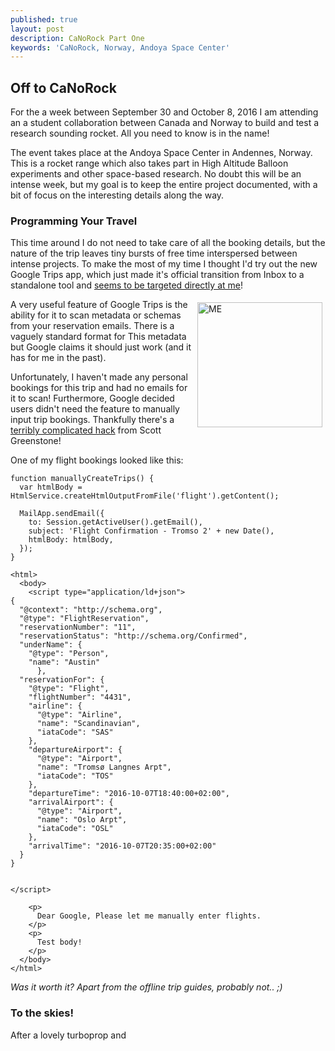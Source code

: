 ```yaml
---
published: true
layout: post
description: CaNoRock Part One
keywords: 'CaNoRock, Norway, Andoya Space Center'
---
```

## Off to CaNoRock
For the a week between September 30 and October 8, 2016 I am attending an a student
collaboration between Canada and Norway to build and test a research sounding rocket.
All you need to know is in the name!

The event takes place at the Andoya Space Center in Andennes, Norway. This is a
rocket range which also takes part in High Altitude Balloon experiments and other
space-based research. No doubt this will be an intense week, but my goal is to
keep the entire project documented, with a bit of focus on the interesting details
along the way.

### Programming Your Travel
This time around I do not need to take care of all the booking details, but the
nature of the trip leaves tiny bursts of free time interspersed between intense
projects. To make the most of my time I thought I'd try out the new Google Trips
app, which just made it's official transition from Inbox to a standalone tool and
[seems to be targeted directly at me](https://googleblog.blogspot.no/2016/09/see-more-plan-less-try-google-trips.html)!

<img align="right" src="https://3.bp.blogspot.com/-ck_mwUQmsY4/V9x944vTcxI/AAAAAAAAS_A/gJDda7S3r1MNvpc6ipdcaYTULiu_Pf1vQCLcB/s1600/06_61_combo.png" alt="ME" style="width:200px; padding:5px;"/>

A very useful feature of Google Trips is the ability for it to scan metadata or
schemas from your reservation emails. There is a vaguely standard format for This
metadata but Google claims it should just work (and it has for me in the past).

Unfortunately, I haven't made any personal bookings for this trip and had no emails
for it to scan! Furthermore, Google decided users didn't need the feature to manually
input trip bookings. Thankfully there's a [terribly complicated hack](http://www.scottgreenstone.com/2016/03/manuallycreatetrips.html) from Scott Greenstone!

One of my flight bookings looked like this:

    function manuallyCreateTrips() {
      var htmlBody = HtmlService.createHtmlOutputFromFile('flight').getContent();

      MailApp.sendEmail({
        to: Session.getActiveUser().getEmail(),
        subject: 'Flight Confirmation - Tromso 2' + new Date(),
        htmlBody: htmlBody,
      });
    }

    <html>
      <body>
        <script type="application/ld+json">
    {
      "@context": "http://schema.org",
      "@type": "FlightReservation",
      "reservationNumber": "11",
      "reservationStatus": "http://schema.org/Confirmed",
      "underName": {
        "@type": "Person",
        "name": "Austin"
          },
      "reservationFor": {
        "@type": "Flight",
        "flightNumber": "4431",
        "airline": {
          "@type": "Airline",
          "name": "Scandinavian",
          "iataCode": "SAS"
        },
        "departureAirport": {
          "@type": "Airport",
          "name": "Tromsø Langnes Arpt",
          "iataCode": "TOS"
        },
        "departureTime": "2016-10-07T18:40:00+02:00",
        "arrivalAirport": {
          "@type": "Airport",
          "name": "Oslo Arpt",
          "iataCode": "OSL"
        },
        "arrivalTime": "2016-10-07T20:35:00+02:00"
      }
    }


    </script>

        <p>
          Dear Google, Please let me manually enter flights.
        </p>
        <p>
          Test body!
        </p>
      </body>
    </html>

*Was it worth it? Apart from the offline trip guides, probably not.. ;)*

### To the skies!
After a lovely turboprop and 
